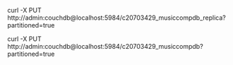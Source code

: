 curl -X PUT http://admin:couchdb@localhost:5984/c20703429_musiccompdb_replica?partitioned=true

curl -X PUT http://admin:couchdb@localhost:5984/c20703429_musiccompdb?partitioned=true